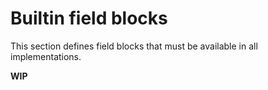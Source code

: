 # Builtin field blocks

This section defines field blocks that must be available in all implementations.

**WIP**
